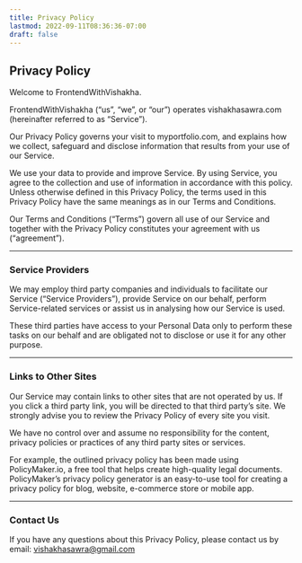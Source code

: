 ```yaml
---
title: Privacy Policy
lastmod: 2022-09-11T08:36:36-07:00
draft: false
---
```


## Privacy Policy

Welcome to FrontendWithVishakha.

FrontendWithVishakha (“us”, “we”, or “our”) operates vishakhasawra.com (hereinafter referred to as “Service”).

Our Privacy Policy governs your visit to myportfolio.com, and explains how we collect, safeguard and disclose information that results from your use of our Service.

We use your data to provide and improve Service. By using Service, you agree to the collection and use of information in accordance with this policy. Unless otherwise defined in this Privacy Policy, the terms used in this Privacy Policy have the same meanings as in our Terms and Conditions.

Our Terms and Conditions (“Terms”) govern all use of our Service and together with the Privacy Policy constitutes your agreement with us (“agreement”).

---

### Service Providers

We may employ third party companies and individuals to facilitate our Service (“Service Providers”), provide Service on our behalf, perform Service-related services or assist us in analysing how our Service is used.

These third parties have access to your Personal Data only to perform these tasks on our behalf and are obligated not to disclose or use it for any other purpose.

---

### Links to Other Sites

Our Service may contain links to other sites that are not operated by us. If you click a third party link, you will be directed to that third party’s site. We strongly advise you to review the Privacy Policy of every site you visit.

We have no control over and assume no responsibility for the content, privacy policies or practices of any third party sites or services.

For example, the outlined privacy policy has been made using PolicyMaker.io, a free tool that helps create high-quality legal documents. PolicyMaker’s privacy policy generator is an easy-to-use tool for creating a privacy policy for blog, website, e-commerce store or mobile app.

---

### Contact Us

If you have any questions about this Privacy Policy, please contact us by email: vishakhasawra@gmail.com
